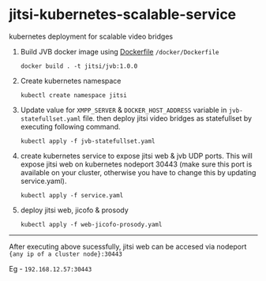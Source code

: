 # jitsi-kubernetes-scalable-service

kubernetes deployment for scalable video bridges

1. Build JVB docker image using [Dockerfile](https://github.com/DushmanthaBandaranayake/jitsi-kubernetes-scalable-service/blob/master/docker/Dockerfile) ``/docker/Dockerfile``

    ``docker build . -t jitsi/jvb:1.0.0``

2. Create kubernetes namespace

   `kubectl create namespace jitsi`

3. Update value for `XMPP_SERVER` & `DOCKER_HOST_ADDRESS` variable in `jvb-statefullset.yaml` file.
then deploy jitsi video bridges as statefullset by executing following command.

   `kubectl apply -f jvb-statefullset.yaml`

4. create kubernetes service to expose jitsi web & jvb UDP ports. This will expose jitsi web on kubernetes nodeport 30443 (make sure this port is available on your cluster, otherwise you have to change this by updating service.yaml).

   `kubectl apply -f service.yaml`

5. deploy jitsi web, jicofo & prosody 

   `kubectl apply -f web-jicofo-prosody.yaml`
---

After executing  above sucessfully,
jitsi web can be accesed via nodeport ``{any ip of a cluster node}:30443``

Eg - `192.168.12.57:30443`